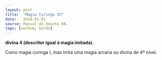 ```yaml
---
layout: post
title:  "Magia Curinga IV"
date:   2018-01-01
source: Manual do Devoto 88.
tags: [nenhum, bardo]
---
```


**divina 4 (descritor igual à magia imitada).**

Como magia curinga I, mas imita uma magia arcana ou divina de 4º nível.
